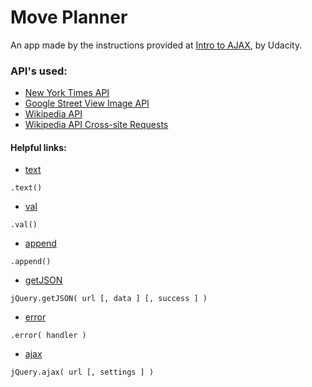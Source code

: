 # Move Planner
An app made by the instructions provided at [Intro to AJAX](https://www.udacity.com/course/intro-to-ajax--ud110), by Udacity.

### API's used:
* [New York Times API](http://developer.nytimes.com/)
* [Google Street View Image API](https://developers.google.com/maps/documentation/streetview/intro)
* [Wikipedia API](https://www.mediawiki.org/wiki/API:Main_page)
* [Wikipedia API Cross-site Requests](https://www.mediawiki.org/wiki/API:Cross-site_requests)


#### Helpful links:
- [text](http://api.jquery.com/text/)
````
.text()
````
- [val](http://api.jquery.com/val/)
````
.val()
````
- [append](http://api.jquery.com/append/)
````
.append()
````
- [getJSON](http://api.jquery.com/jquery.getjson/)
````
jQuery.getJSON( url [, data ] [, success ] )
````
- [error](http://api.jquery.com/error/)
````
.error( handler )
````
- [ajax](http://api.jquery.com/jquery.ajax/)
````
jQuery.ajax( url [, settings ] )
````
